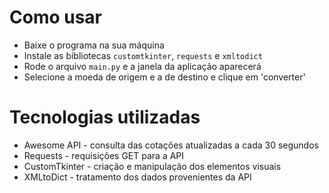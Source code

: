 # Como usar

- Baixe o programa na sua máquina
- Instale as bibliotecas `customtkinter`, `requests` e `xmltodict`
- Rode o arquivo `main.py` e a janela da aplicação aparecerá
- Selecione a moeda de origem e a de destino e clique em 'converter'

# Tecnologias utilizadas

- Awesome API - consulta das cotações atualizadas a cada 30 segundos
- Requests - requisições GET para a API
- CustomTkinter - criação e manipulação dos elementos visuais
- XMLtoDict - tratamento dos dados provenientes da API

